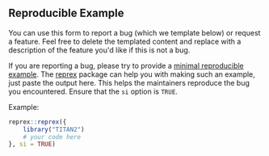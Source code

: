 ## Reproducible Example

You can use this form to report a bug (which we template below) or request a feature. Feel free to delete the templated content and replace with a description of the feature you'd like if this is not a bug.

If you are reporting a bug, please try to provide a [minimal reproducible example](http://adv-r.had.co.nz/Reproducibility.html). The [reprex](https://github.com/tidyverse/reprex) package can help you with making such an example, just paste the output here. This helps the maintainers reproduce the bug you encountered. Ensure that the `si` option is `TRUE`.

Example:

```r
reprex::reprex({
    library("TITAN2")
    # your code here
}, si = TRUE)
```
